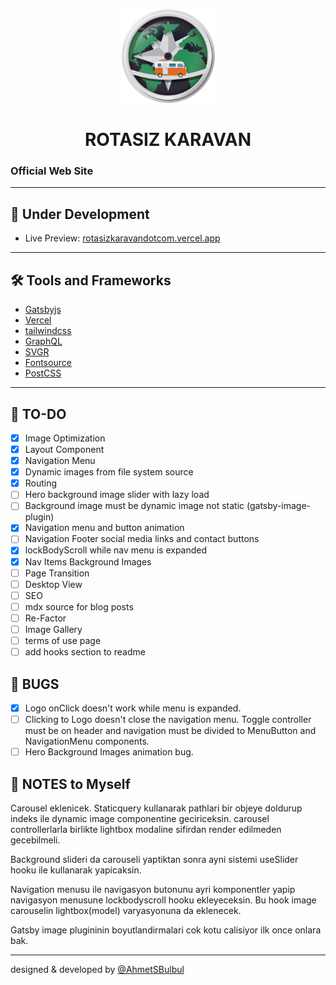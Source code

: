 <p align="center">
  <a href="https://rotasizkaravandotcom.vercel.app/">
    <img alt="Rotasiz Karavan" src="https://github.com/AhmetSBulbul/rotasizkaravandotcom/blob/main/src/images/logo-rozet.png?raw=true" width="150" />
  </a>
</p>
<h1 align="center">
  ROTASIZ KARAVAN
</h1>

### Official Web Site

---

## 🚀 Under Development

- Live Preview: [rotasizkaravandotcom.vercel.app](https://rotasizkaravandotcom.vercel.app/)

---

## 🛠 Tools and Frameworks

- [Gatsbyjs](https://www.gatsbyjs.com/)
- [Vercel](https://vercel.com/)
- [tailwindcss](https://tailwindcss.com/)
- [GraphQL](https://graphql.org/)
- [SVGR](https://react-svgr.com/)
- [Fontsource](https://fontsource.org/)
- [PostCSS](https://postcss.org/)

---

## 📝 TO-DO

- [x] Image Optimization
- [x] Layout Component
- [x] Navigation Menu
- [x] Dynamic images from file system source
- [x] Routing
- [ ] Hero background image slider with lazy load
- [ ] Background image must be dynamic image not static (gatsby-image-plugin)
- [x] Navigation menu and button animation
- [ ] Navigation Footer social media links and contact buttons
- [x] lockBodyScroll while nav menu is expanded
- [x] Nav Items Background Images
- [ ] Page Transition
- [ ] Desktop View
- [ ] SEO
- [ ] mdx source for blog posts
- [ ] Re-Factor
- [ ] Image Gallery
- [ ] terms of use page
- [ ] add hooks section to readme

## 🐞 BUGS

- [x] Logo onClick doesn't work while menu is expanded.
- [ ] Clicking to Logo doesn't close the navigation menu. Toggle controller must be on header and navigation must be divided to MenuButton and NavigationMenu components.
- [ ] Hero Background Images animation bug.

## 📒 NOTES to Myself

Carousel eklenicek. Staticquery kullanarak pathlari bir objeye doldurup indeks ile dynamic image componentine geciriceksin. carousel controllerlarla birlikte lightbox modaline sifirdan render edilmeden gecebilmeli.

Background slideri da carouseli yaptiktan sonra ayni sistemi useSlider hooku ile kullanarak yapicaksin.

Navigation menusu ile navigasyon butonunu ayri komponentler yapip navigasyon menusune lockbodyscroll hooku ekleyeceksin. Bu hook image carouselin lightbox(model) varyasyonuna da eklenecek.

Gatsby image plugininin boyutlandirmalari cok kotu calisiyor ilk once onlara bak.

---

designed & developed by [@AhmetSBulbul](https://ahmetsafabulbul.com/)
